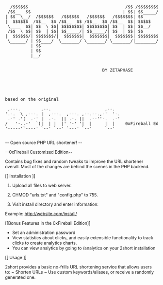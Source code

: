 <pre>

  /$$$$$$                                      /$$ /$$$$$$$$                     /$$          
 /$$__  $$                                    | $$| $$_____/                    | $$          
| $$  \__/  /$$$$$$   /$$$$$$   /$$$$$$   /$$$$$$$| $$        /$$$$$$   /$$$$$$ | $$  /$$$$$$ 
|  $$$$$$  /$$__  $$ /$$__  $$ /$$__  $$ /$$__  $$| $$$$$    |____  $$ /$$__  $$| $$ /$$__  $$
 \____  $$| $$  \ $$| $$$$$$$$| $$$$$$$$| $$  | $$| $$__/     /$$$$$$$| $$  \ $$| $$| $$$$$$$$
 /$$  \ $$| $$  | $$| $$_____/| $$_____/| $$  | $$| $$       /$$__  $$| $$  | $$| $$| $$_____/
|  $$$$$$/| $$$$$$$/|  $$$$$$$|  $$$$$$$|  $$$$$$$| $$$$$$$$|  $$$$$$$|  $$$$$$$| $$|  $$$$$$$
 \______/ | $$____/  \_______/ \_______/ \_______/|________/ \_______/ \____  $$|__/ \_______/
          | $$                                                         /$$  \ $$              
          | $$                                                        |  $$$$$$/              
          |__/                                                         \______/     
          
          
                                      BY ZETAPHASE
                                      
                                      

          
          
based on the original

 ,---.        ,--.                     ,--.   
'.-.  \ ,---. |  ,---.  ,---. ,--.--.,-'  '-. 
 .-' .'(  .-' |  .-.  || .-. ||  .--''-.  .-'   
/   '-..-'  `)|  | |  |' '-' '|  |     |  |    0xFireball Edition
'-----'`----' `--' `--' `---' `--'     `--'   

</pre>

-- Open source PHP URL shortener! --

--0xFireball Customized Edition--

Contains bug fixes and random tweaks to improve the URL shortener overall.
Most of the changes are behind the scenes in the PHP backend.


[[ Installation ]]

1. Upload all files to web server.

2. CHMOD "urls.txt" and "config.php" to 755.

3. Visit install directory and enter information:

Example:
http://website.com/install/

[[Bonus Features in the 0xFireball Edition]]
- Set an administration password
- View statistics about clicks, and easily extensible functionality to track clicks to create analytics charts.
- You can view analytics by going to /analytics on your 2short installation


[[ Usage ]]

2short provides a basic no-frills URL shortening service that allows users to:
  ~ Shorten URLs
  ~ Use custom keywords/aliases, or receive a randomly generated one.
